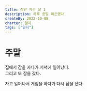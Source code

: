 ```yaml
---
title: 잠만 자는 날 1
description: 하루 종일 피곤했다
createBy: 2022-10-08
charter: 일지
tags: ["일지"]
---
```


# 주말

집에서 잠을 자다가 저녁에 일어났다.  
그리고 또 잠을 잤다.

자고 일어나서 게임을 하다가 다시 잠을 잤다
